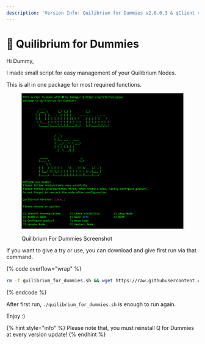 ```yaml
---
description: 'Version Info: Quilibrium for Dummies v2.0.0.3 & qClient v2.0.0.2'
---
```


# 🥟 Quilibrium for Dummies

Hi Dummy,

I made small script for easy management of your Quilibrium Nodes.

This is all in one package for most required functions.

<figure><img src=".gitbook/assets/image.png" alt=""><figcaption><p>Quilibrium For Dummies Screenshot</p></figcaption></figure>

If you want to give a try or use, you can download and give first run via that command.

{% code overflow="wrap" %}
```bash
rm -f quilibrium_for_dummies.sh && wget https://raw.githubusercontent.com/0xOzgur/QuilibriumTools/main/quilibrium_for_dummies.sh && chmod +x quilibrium_for_dummies.sh && ./quilibrium_for_dummies.sh
```
{% endcode %}

After first run, `./quilibrium_for_dummies.sh` is enough to run again.

Enjoy :)



{% hint style="info" %}
Please note that, you must reinstall Q for Dummies at every version update!
{% endhint %}
